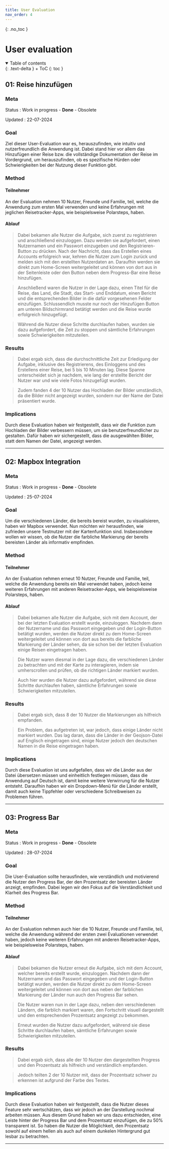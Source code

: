 ```yaml
---
title: User Evaluation
nav_order: 4
---
```


{: .no_toc }
# User evaluation

<details open markdown="block">
{: .text-delta }
<summary>Table of contents</summary>
+ ToC
{: toc }
</details>

## 01: Reise hinzufügen

### Meta

Status
: Work in progress - **Done** - Obsolete

Updated
: 22-07-2024

### Goal

Ziel dieser User-Evaluation war es, herauszufinden, wie intuitiv und nutzerfreundlich die Anwendung ist. Dabei stand hier vor allem das Hinzufügen einer Reise bzw. die vollständige Dokumentation der Reise im Vordergrund, um herauszufinden, ob es spezifische Hürden oder Schwierigkeiten bei der Nutzung dieser Funktion gibt.

### Method

#### Teilnehmer

An der Evaluation nehmen 10 Nutzer, Freunde und Familie, teil, welche die Anwendung zum ersten Mal verwenden und keine Erfahrungen mit jeglichen Reisetracker-Apps, wie beispielsweise Polarsteps, haben.

#### Ablauf

> Dabei bekamen alle Nutzer die Aufgabe, sich zuerst zu registrieren und anschließend einzuloggen. Dazu werden sie aufgefordert, einen Nutzernamen und ein Passwort einzugeben und den Registrieren-Button zu drücken. Nach der Nachricht, dass das Erstellen eines Accounts erfolgreich war, kehren die Nutzer zum Login zurück und melden sich mit den erstellten Nutzerdaten an. Daraufhin werden sie direkt zum Home-Screen weitergeleitet und können von dort aus in der Seitenleiste oder den Button neben dem Progress-Bar eine Reise hinzufügen.

> Anschließend waren die Nutzer in der Lage dazu, einen Titel für die Reise, das Land, die Stadt, das Start- und Enddatum, einen Bericht und die entsprechenden Bilder in die dafür vorgesehenen Felder einzufügen. Schlussendlich musste nur noch der Hinzufügen Button am unteren Bildschirmrand betätigt werden und die Reise wurde erfolgreich hinzugefügt.

> Während die Nutzer diese Schritte durchlaufen haben, wurden sie dazu aufgefordert, die Zeit zu stoppen und sämtliche Erfahrungen sowie Schwierigkeiten mitzuteilen.

### Results

> Dabei ergab sich, dass die durchschnittliche Zeit zur Erledigung der Aufgabe, inklusive des Registrierens, des Einloggens und des Erstellens einer Reise, bei 5 bis 10 Minuten lag. Diese Spanne unterscheidet sich je nachdem, wie lang der erstellte Bericht der Nutzer war und wie viele Fotos hinzugefügt wurden.

> Zudem fanden 4 der 10 Nutzer das Hochladen der Bilder umständlich, da die Bilder nicht angezeigt wurden, sondern nur der Name der Datei präsentiert wurde.

### Implications

Durch diese Evaluation haben wir festgestellt, dass wir die Funktion zum Hochladen der Bilder verbessern müssen, um sie benutzerfreundlicher zu gestalten. Dafür haben wir sichergestellt, dass die ausgewählten Bilder, statt dem Namen der Datei, angezeigt werden.

---

## 02: Mapbox Integration

### Meta

Status
: Work in progress - **Done** - Obsolete

Updated
: 25-07-2024

### Goal

Um die verschiedenen Länder, die bereits bereist wurden, zu visualisieren, haben wir Mapbox verwendet. Nun möchten wir herausfinden, wie zufrieden unsere Testnutzer mit der Kartenfunktion sind. Insbesondere wollen wir wissen, ob die Nutzer die farbliche Markierung der bereits bereisten Länder als informativ empfinden.

### Method

#### Teilnehmer

An der Evaluation nehmen erneut 10 Nutzer, Freunde und Familie, teil, welche die Anwendung bereits ein Mal verwendet haben, jedoch keine weiteren Erfahrungen mit anderen Reisetracker-Apps, wie beispielsweise Polarsteps, haben.

#### Ablauf

> Dabei bekamen alle Nutzer die Aufgabe, sich mit dem Account, der bei der letzten Evaluation erstellt wurde, einzuloggen. Nachdem dann der Nutzername und das Passwort eingegeben und der Login-Button betätigt wurden, werden die Nutzer direkt zu dem Home-Screen weitergeleitet und können von dort aus bereits die farbliche Markierung der Länder sehen, da sie schon bei der letzten Evaluation einige Reisen eingetragen haben.

> Die Nutzer waren diesmal in der Lage dazu, die verschiedenen Länder zu betrachten und mit der Karte zu interagieren, indem sie umherscrollen und prüfen, ob die richtigen Länder markiert wurden.

> Auch hier wurden die Nutzer dazu aufgefordert, während sie diese Schritte durchlaufen haben, sämtliche Erfahrungen sowie Schwierigkeiten mitzuteilen.

### Results

> Dabei ergab sich, dass 8 der 10 Nutzer die Markierungen als hilfreich empfanden.

> Ein Problem, das aufgetreten ist, war jedoch, dass einige Länder nicht markiert wurden. Das lag daran, dass die Länder in der Geojson-Datei auf Englisch eingetragen sind, einige Nutzer jedoch den deutschen Namen in die Reise eingetragen haben.

### Implications

Durch diese Evaluation ist uns aufgefallen, dass wir die Länder aus der Datei übersetzen müssen und einheitlich festlegen müssen, dass die Anwendung auf Deutsch ist, damit keine weitere Verwirrung für die Nutzer entsteht. Daraufhin haben wir ein Dropdown-Menü für die Länder erstellt, damit auch keine Tippfehler oder verschiedene Schreibweisen zu Problemen führen.

---

## 03: Progress Bar

### Meta

Status
: Work in progress - **Done** - Obsolete

Updated
: 28-07-2024

### Goal

Die User-Evaluation sollte herausfinden, wie verständlich und motivierend die Nutzer den Progress Bar, der den Prozentsatz der bereisten Länder anzeigt, empfinden. Dabei legen wir den Fokus auf die Verständlichkeit und Klarheit des Progress Bar.

### Method

#### Teilnehmer

An der Evaluation nehmen auch hier die 10 Nutzer, Freunde und Familie, teil, welche die Anwendung während der ersten zwei Evaluationen verwendet haben, jedoch keine weiteren Erfahrungen mit anderen Reisetracker-Apps, wie beispielsweise Polarsteps, haben.

#### Ablauf

> Dabei bekamen die Nutzer erneut die Aufgabe, sich mit dem Account, welcher bereits erstellt wurde, einzuloggen. Nachdem dann der Nutzername und das Passwort eingegeben und der Login-Button betätigt wurden, werden die Nutzer direkt zu dem Home-Screen weitergeleitet und können von dort aus neben der farblichen Markierung der Länder nun auch den Progress Bar sehen.

> Die Nutzer waren nun in der Lage dazu, neben den verschiedenen Ländern, die farblich markiert waren, den Fortschritt visuell dargestellt und den entsprechenden Prozentsatz angezeigt zu bekommen.

> Erneut wurden die Nutzer dazu aufgefordert, während sie diese Schritte durchlaufen haben, sämtliche Erfahrungen sowie Schwierigkeiten mitzuteilen.

### Results

> Dabei ergab sich, dass alle der 10 Nutzer den dargestellten Progress und den Prozentsatz als hilfreich und verständlich empfanden. 

> Jedoch teilten 2 der 10 Nutzer mit, dass der Prozentsatz schwer zu erkennen ist aufgrund der Farbe des Textes.

### Implications

Durch diese Evaluation haben wir festgestellt, dass die Nutzer dieses Feature sehr wertschätzen, dass wir jedoch an der Darstellung nochmal arbeiten müssen. Aus diesem Grund haben wir uns dazu entschieden, eine Leiste hinter der Progress Bar und dem Prozentsatz einzufügen, die zu 50% transparent ist. So haben die Nutzer die Möglichkeit, den Prozentsatz sowohl auf einem hellen als auch auf einem dunkelen Hintergrund gut lesbar zu betrachten.

---
